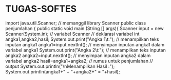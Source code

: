 # TUGAS-SOFTES
import java.util.Scanner;   // memanggil library Scanner public class penjumlahan {     public static void main (String [] args){                  Scanner input = new Scanner(System.in); // variabel Scanner         // deklarasi variabel         int angka1,angka2,hasil;                  System.out.print("Angka 1\t:");  // menampilkan teks inputan angka1         angka1=input.nextInt();         // menyimpan inputan angka1 dalam variabel angka1                  System.out.print("Angka 2\t:"); // menampilkan teks inputan angka2         angka2=input.nextInt();     // menyimpan inputan angka2 dalam variabel angka2              hasil=angka1+angka2;  // rumus untuk penjumlahan                  // output         System.out.println("\nMenampilkan Hasil :");         System.out.println(angka1+" + "+angka2+" = "+hasil); 
